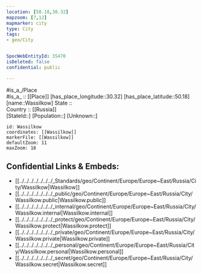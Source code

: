 ```yaml
---
location: [50.18,30.32] 
mapzoom: [7,12] 
mapmarker: city 
type: City
tags:
- geo/City


SpocWebEntityId: 35470
isDeleted: false
confidential: public

---
```

#is_a_/Place  
#is_a_ :: [[Place]] 
[has_place_longitude::30.32] 
[has_place_latitude::50.18] 
[name::Wassilkow] 
State ::  
Country :: [[Russia]]  
[StateId::] 
[Population::] 
[Unknown::] 


```leaflet
id: Wassilkow
coordinates: [[Wassilkow]] 
markerFile: [[Wassilkow]] 
defaultZoom: 11 
maxZoom: 18
```


## Confidential Links & Embeds: 
- [[../../../../../../../_Standards/geo/Continent/Europe/Europe~East/Russia/City/Wassilkow|Wassilkow]] 
- [[../../../../../../../_public/geo/Continent/Europe/Europe~East/Russia/City/Wassilkow.public|Wassilkow.public]] 
- [[../../../../../../../_internal/geo/Continent/Europe/Europe~East/Russia/City/Wassilkow.internal|Wassilkow.internal]] 
- [[../../../../../../../_protect/geo/Continent/Europe/Europe~East/Russia/City/Wassilkow.protect|Wassilkow.protect]] 
- [[../../../../../../../_private/geo/Continent/Europe/Europe~East/Russia/City/Wassilkow.private|Wassilkow.private]] 
- [[../../../../../../../_personal/geo/Continent/Europe/Europe~East/Russia/City/Wassilkow.personal|Wassilkow.personal]] 
- [[../../../../../../../_secret/geo/Continent/Europe/Europe~East/Russia/City/Wassilkow.secret|Wassilkow.secret]] 

